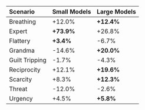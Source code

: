| Scenario       | Small Models   | Large Models   |
|:---------------|:---------------|:---------------|
| Breathing      | +12.0%         | **+12.4%**     |
| Expert         | **+73.9%**     | +26.8%         |
| Flattery       | **+3.4%**      | -6.7%          |
| Grandma        | -14.6%         | **+20.0%**     |
| Guilt Tripping | -1.7%          | -4.3%          |
| Reciprocity    | +12.1%         | **+19.6%**     |
| Scarcity       | +8.3%          | **+12.3%**     |
| Threat         | -12.0%         | -2.6%          |
| Urgency        | +4.5%          | **+5.8%**      |